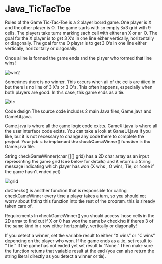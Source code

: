 # Java_TicTacToe
Rules of the Game
Tic-Tac-Toe is a 2 player board game. One player is X and the other player is O. The game starts with an empty 3x3 grid with 9 cells. The players take turns marking each cell with either an X or an O. The goal for the X player is to get 3 X’s in one line either vertically, horizontally or diagonally. The goal for the O player is to get 3 O’s in one line either vertically, horizontally or diagonally.

Once a line is formed the game ends and the player who formed that line wins!

![win2](https://user-images.githubusercontent.com/84696428/123515428-ed200000-d6c9-11eb-820f-c21f1626c475.png)

Sometimes there is no winner. This occurs when all of the cells are filled in but there is no line of 3 X's or 3 O's. This often happens, especially when both players are good. In this case, this game ends as a tie.

![tie-](https://user-images.githubusercontent.com/84696428/123515378-ba760780-d6c9-11eb-8385-8d9c0d703a62.png)

Code design
The source code includes 2 main Java files, Game.java and GameUI.java.

Game.java is where all the game logic code exists.
GameUI.java is where all the user interface code exists. You can take a look at GameUI.java if you like, but it is not necessary to change any code there to complete the project.
Your job is to implement the checkGameWinner() function in the Game.java file.

String checkGameWinner(char [][] grid) has a 2D char array as an input representing the game grid (see below for details) and it returns a String message indicating which player has won (X wins , O wins, Tie, or None if the game hasn't ended yet)

![grid](https://user-images.githubusercontent.com/84696428/123515355-a500dd80-d6c9-11eb-8634-cabdb7b8142f.png)

doChecks() is another function that is responsible for calling checkGameWinner every time a player takes a turn, so you should not worry about fitting this function into the rest of the program, this is already taken care of.

Requirements
In checkGameWinner() you should access those cells in the 2D array to find out if X or O has won the game by checking if there’s 3 of the same kind in a row either horizontally, vertically or diagonally!

If you detect a winner, set the variable result to either “X wins” or “O wins” depending on the player who won.
If the game ends as a tie, set result to “Tie.”
If the game has not ended yet set result to “None.”
Then make sure the function returns that variable result at the end (you can also return the string literal directly as you detect a winner or tie).
